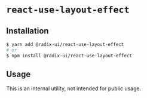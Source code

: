 # `react-use-layout-effect`

## Installation

```sh
$ yarn add @radix-ui/react-use-layout-effect
# or
$ npm install @radix-ui/react-use-layout-effect
```

## Usage

This is an internal utility, not intended for public usage.
